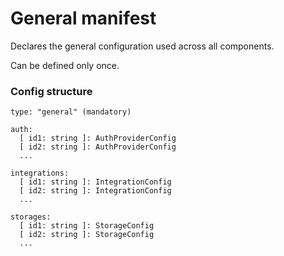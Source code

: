 # General manifest

Declares the general configuration used across all components.

Can be defined only once.

### Config structure

    type: "general" (mandatory)

    auth:
      [ id1: string ]: AuthProviderConfig
      [ id2: string ]: AuthProviderConfig
      ...

    integrations:
      [ id1: string ]: IntegrationConfig
      [ id2: string ]: IntegrationConfig
      ...

    storages:
      [ id1: string ]: StorageConfig
      [ id2: string ]: StorageConfig
      ...

